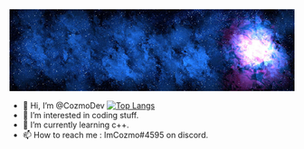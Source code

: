 <img src="logo.png" alt="My cool logo"/>


- 👋 Hi, I’m @CozmoDev                                                                                                                                                                                  [![Top Langs](https://github-readme-stats.vercel.app/api/top-langs/?username=anuraghazra&layout=compact)](https://github.com/anuraghazra/github-readme-stats)
- 👀 I’m interested in coding stuff.
- 🌱 I’m currently learning c++.
- 📫 How to reach me : ImCozmo#4595 on discord.



